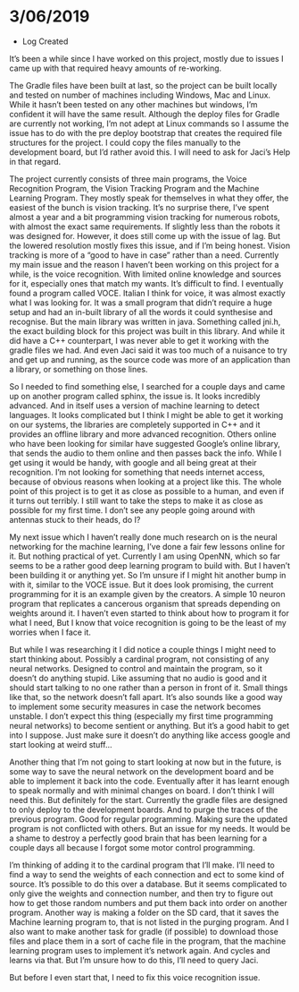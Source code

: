 # 3/06/2019
- Log Created

It’s been a while since I have worked on this project, mostly due to issues I came up with that required heavy amounts of re-working.

The Gradle files have been built at last, so the project can be built locally and tested on number of machines including Windows, Mac and Linux. While it hasn’t been tested on any other machines but windows, I’m confident it will have the same result. Although the deploy files for Gradle are currently not working, I’m not adept at Linux commands so I assume the issue has to do with the pre deploy bootstrap that creates the required file structures for the project. I could copy the files manually to the development board, but I’d rather avoid this. I will need to ask for Jaci’s Help in that regard.

The project currently consists of three main programs, the Voice Recognition Program, the Vision Tracking Program and the Machine Learning Program. They mostly speak for themselves in what they offer, the easiest of the bunch is vision tracking. It’s no surprise there, I’ve spent almost a year and a bit programming vision tracking for numerous robots, with almost the exact same requirements. If slightly less than the robots it was designed for. However, it does still come up with the issue of lag. But the lowered resolution mostly fixes this issue, and if I’m being honest. Vision tracking is more of a “good to have in case” rather than a need.
Currently my main issue and the reason I haven’t been working on this project for a while, is the voice recognition. With limited online knowledge and sources for it, especially ones that match my wants. It’s difficult to find. I eventually found a program called VOCE. Italian I think for voice, it was almost exactly what I was looking for. It was a small program that didn’t require a huge setup and had an in-built library of all the words it could synthesise and recognise. But the main library was written in java. Something called jni.h, the exact building block for this project was built in this library. And while it did have a C++ counterpart, I was never able to get it working with the gradle files we had. And even Jaci said it was too much of a nuisance to try and get up and running, as the source code was more of an application than a library, or something on those lines. 

So I needed to find something else, I searched for a couple days and came up on another program called sphinx, the issue is. It looks incredibly advanced. And in itself uses a version of machine learning to detect languages. It looks complicated but I think I might be able to get it working on our systems, the libraries are completely supported in C++ and it provides an offline library and more advanced recognition. Others online who have been looking for similar have suggested Google’s online library, that sends the audio to them online and then passes back the info. While I get using it would be handy, with google and all being great at their recognition. I’m not looking for something that needs internet access, because of obvious reasons when looking at a project like this. The whole point of this project is to get it as close as possible to a human, and even if it turns out terribly. I still want to take the steps to make it as close as possible for my first time. I don’t see any people going around with antennas stuck to their heads, do I?

My next issue which I haven’t really done much research on is the neural networking for the machine learning, I’ve done a fair few lessons online for it. But nothing practical of yet. Currently I am using OpenNN, which so far seems to be a rather good deep learning program to build with. But I haven’t been building it or anything yet. So I’m unsure if I might hit another bump in with it, similar to the VOCE issue. But it does look promising, the current programming for it is an example given by the creators. A simple 10 neuron program that replicates a cancerous organism that spreads depending on weights around it. I haven’t even started to think about how to program it for what I need, But I know that voice recognition is going to be the least of my worries when I face it.

But while I was researching it I did notice a couple things I might need to start thinking about. Possibly a cardinal program, not consisting of any neural networks. Designed to control and maintain the program, so it doesn’t do anything stupid. Like assuming that no audio is good and it should start talking to no one rather than a person in front of it. Small things like that, so the network doesn’t fall apart. It’s also sounds like a good way to implement some security measures in case the network becomes unstable. I don’t expect this thing (especially my first time programming neural networks) to become sentient or anything. But it’s a good habit to get into I suppose. Just make sure it doesn’t do anything like access google and start looking at weird stuff…

Another thing that I’m not going to start looking at now but in the future, is some way to save the neural network on the development board and be able to implement it back into the code. Eventually after it has learnt enough to speak normally and with minimal changes on board. I don’t think I will need this. But definitely for the start. Currently the gradle files are designed to only deploy to the development boards. And to purge the traces of the previous program. Good for regular programming. Making sure the updated program is not conflicted with others. But an issue for my needs. It would be a shame to destroy a perfectly good brain that has been learning for a couple days all because I forgot some motor control programming.

I’m thinking of adding it to the cardinal program that I’ll make. I’ll need to find a way to send the weights of each connection and ect to some kind of source. It’s possible to do this over a database. But it seems complicated to only give the weights and connection number, and then try to figure out how to get those random numbers and put them back into order on another program. Another way is making a folder on the SD card, that it saves the Machine learning program to, that is not listed in the purging program. And I also want to make another task for gradle (if possible) to download those files and place them in a sort of cache file in the program, that the machine learning program uses to implement it’s network again. And cycles and learns via that. But I’m unsure how to do this, I’ll need to query Jaci.

But before I even start that, I need to fix this voice recognition issue.
